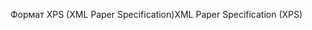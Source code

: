 <span data-ttu-id="2ecdb-101">Формат XPS (XML Paper Specification)</span><span class="sxs-lookup"><span data-stu-id="2ecdb-101">XML Paper Specification (XPS)</span></span>